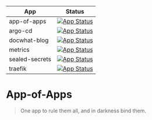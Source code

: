 | App            | Status                                                                                                                                          |
| -------------- | ----------------------------------------------------------------------------------------------------------------------------------------------- |
| app-of-apps    | [![App Status](https://argocd.docwhat.net/api/badge?name=app-of-apps&revision=true)](https://argocd.docwhat.net/applications/app-of-apps)       |
| argo-cd        | [![App Status](https://argocd.docwhat.net/api/badge?name=argo-cd&revision=true)](https://argocd.docwhat.net/applications/argo-cd)               |
| docwhat-blog   | [![App Status](https://argocd.docwhat.net/api/badge?name=docwhat-blog&revision=true)](https://argocd.docwhat.net/applications/docwhat-blog)     |
| metrics        | [![App Status](https://argocd.docwhat.net/api/badge?name=metrics&revision=true)](https://argocd.docwhat.net/applications/metrics)               |
| sealed-secrets | [![App Status](https://argocd.docwhat.net/api/badge?name=sealed-secrets&revision=true)](https://argocd.docwhat.net/applications/sealed-secrets) |
| traefik        | [![App Status](https://argocd.docwhat.net/api/badge?name=traefik&revision=true)](https://argocd.docwhat.net/applications/traefik)               |

# App-of-Apps

> One app to rule them all, and in darkness bind them.

<!--
:;{ echo "| App | Status |" ; echo "| --- | --- |"; for i in app-of-apps/*.yaml; do n=$(yq eval '.metadata.name' - < "$i") ; echo "| ${n} | [\![App Status](https://argocd.docwhat.net/api/badge?name=${n}&revision=true)](https://argocd.docwhat.net/applications/${n}) |"; done } | pbcopy ; pbpaste
-->
